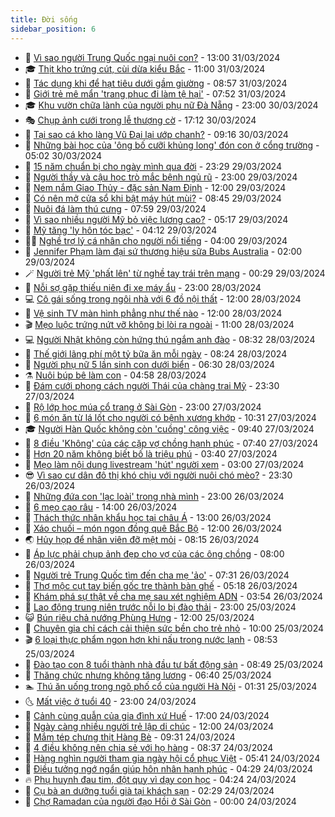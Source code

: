 ```yaml
---
title: Đời sống
sidebar_position: 6
---
```


<!-- vnexpress-doi-song:START -->
- 🚀 [Vì sao người Trung Quốc ngại nuôi con?](https://vnexpress.net/vi-sao-nguoi-trung-quoc-ngai-nuoi-con-4728484.html) - 13:00 31/03/2024
- 🎓 [Thịt kho trứng cút, cùi dừa kiểu Bắc](https://vnexpress.net/thit-kho-trung-cut-cui-dua-kieu-bac-4728702.html) - 11:00 31/03/2024
- 🚦 [Tác dụng khi để hạt tiêu dưới gầm giường](https://vnexpress.net/tac-dung-khi-de-hat-tieu-duoi-gam-giuong-4728704.html) - 08:57 31/03/2024
- 🦣 [Giới trẻ mê mẩn &#39;trang phục đi làm tệ hại&#39;](https://vnexpress.net/gioi-tre-me-man-trang-phuc-di-lam-te-hai-4728353.html) - 07:52 31/03/2024
- 🎓 [Khu vườn chữa lành của người phụ nữ Đà Nẵng](https://vnexpress.net/khu-vuon-chua-lanh-cua-nguoi-phu-nu-da-nang-4726156.html) - 23:00 30/03/2024
- 🎭 [Chụp ảnh cưới trong lễ thượng cờ](https://vnexpress.net/chup-anh-cuoi-trong-le-thuong-co-4728585.html) - 17:12 30/03/2024
- 🦅 [Tại sao cá kho làng Vũ Đại lại ướp chanh?](https://vnexpress.net/tai-sao-ca-kho-lang-vu-dai-lai-uop-chanh-4728544.html) - 09:16 30/03/2024
- 🎃 [Những bài học của &#39;ông bố cưỡi khủng long&#39; đón con ở cổng trường](https://vnexpress.net/nhung-bai-hoc-cua-ong-bo-cuoi-khung-long-don-con-o-cong-truong-4726983.html) - 05:02 30/03/2024
- 💪 [15 năm chuẩn bị cho ngày mình qua đời](https://vnexpress.net/15-nam-chuan-bi-cho-ngay-minh-qua-doi-4727994.html) - 23:29 29/03/2024
- 🐻 [Người thầy và cậu học trò mắc bệnh ngủ rũ](https://vnexpress.net/nguoi-thay-va-cau-hoc-tro-mac-benh-ngu-ru-4728212.html) - 23:00 29/03/2024
- 🧠 [Nem nắm Giao Thủy - đặc sản Nam Định](https://vnexpress.net/nem-nam-giao-thuy-dac-san-nam-dinh-4728187.html) - 12:00 29/03/2024
- 🐘 [Có nên mở cửa sổ khi bật máy hút mùi?](https://vnexpress.net/co-nen-mo-cua-so-khi-bat-may-hut-mui-4727608.html) - 08:45 29/03/2024
- 👹 [Nuôi đá làm thú cưng](https://vnexpress.net/nuoi-da-lam-thu-cung-4728136.html) - 07:59 29/03/2024
- 💂 [Vì sao nhiều người Mỹ bỏ việc lương cao?](https://vnexpress.net/vi-sao-nhieu-nguoi-my-bo-viec-luong-cao-4728066.html) - 05:17 29/03/2024
- 🦍 [Mỹ tăng &#39;ly hôn tóc bạc&#39;](https://vnexpress.net/my-tang-ly-hon-toc-bac-4726781.html) - 04:12 29/03/2024
- 🧑‍🏫 [Nghề trợ lý cá nhân cho người nổi tiếng](https://vnexpress.net/nghe-tro-ly-ca-nhan-cho-nguoi-noi-tieng-4721931.html) - 04:00 29/03/2024
- 🧰 [Jennifer Phạm làm đại sứ thương hiệu sữa Bubs Australia](https://vnexpress.net/jennifer-pham-lam-dai-su-thuong-hieu-sua-bubs-australia-4727757.html) - 02:00 29/03/2024
- 🪄 [Người trẻ Mỹ &#39;phất lên&#39; từ nghề tay trái trên mạng](https://vnexpress.net/nguoi-tre-my-phat-len-tu-nghe-tay-trai-tren-mang-4727651.html) - 00:29 29/03/2024
- 🐲 [Nỗi sợ gặp thiếu niên đi xe máy ẩu](https://vnexpress.net/noi-so-gap-thieu-nien-di-xe-may-au-4726926.html) - 23:00 28/03/2024
- 💻 [Cô gái sống trong ngôi nhà với 6 đồ nội thất](https://vnexpress.net/co-gai-song-trong-ngoi-nha-voi-6-do-noi-that-4727791.html) - 12:00 28/03/2024
- 🐘 [Vệ sinh TV màn hình phẳng như thế nào](https://vnexpress.net/ve-sinh-tv-man-hinh-phang-nhu-the-nao-4727566.html) - 12:00 28/03/2024
- 🎬 [Mẹo luộc trứng nứt vỡ không bị lòi ra ngoài](https://vnexpress.net/meo-luoc-trung-nut-vo-khong-bi-loi-ra-ngoai-4727741.html) - 11:00 28/03/2024
- 💻 [Người Nhật không còn hứng thú ngắm anh đào](https://vnexpress.net/nguoi-nhat-khong-con-hung-thu-ngam-anh-dao-4727689.html) - 08:32 28/03/2024
- 🧰 [Thế giới lãng phí một tỷ bữa ăn mỗi ngày](https://vnexpress.net/the-gioi-lang-phi-mot-ty-bua-an-moi-ngay-4727677.html) - 08:24 28/03/2024
- 🫣 [Người phụ nữ 5 lần sinh con dưới biển](https://vnexpress.net/nguoi-phu-nu-5-lan-sinh-con-duoi-bien-4727398.html) - 06:30 28/03/2024
- ⚗️ [Nuôi búp bê làm con](https://vnexpress.net/nuoi-bup-be-lam-con-4727483.html) - 04:58 28/03/2024
- 🌊 [Đám cưới phong cách người Thái của chàng trai Mỹ](https://vnexpress.net/dam-cuoi-phong-cach-nguoi-thai-cua-chang-trai-my-4726684.html) - 23:30 27/03/2024
- 💃 [Rộ lớp học múa cổ trang ở Sài Gòn](https://vnexpress.net/ro-lop-hoc-mua-co-trang-o-sai-gon-4726852.html) - 23:00 27/03/2024
- 🦆 [6 món ăn từ lá lốt cho người có bệnh xương khớp](https://vnexpress.net/6-mon-an-tu-la-lot-cho-nguoi-co-benh-xuong-khop-4727228.html) - 10:31 27/03/2024
- 🎓 [Người Hàn Quốc không còn &#39;cuồng&#39; công việc](https://vnexpress.net/nguoi-han-quoc-khong-con-cuong-cong-viec-4727344.html) - 09:40 27/03/2024
- 💪 [8 điều &#39;Không&#39; của các cặp vợ chồng hạnh phúc](https://vnexpress.net/8-dieu-khong-cua-cac-cap-vo-chong-hanh-phuc-4726846.html) - 07:40 27/03/2024
- 🤔 [Hơn 20 năm không biết bố là triệu phú](https://vnexpress.net/hon-20-nam-khong-biet-bo-la-trieu-phu-4727019.html) - 03:40 27/03/2024
- 🧰 [Mẹo làm nội dung livestream &#39;hút&#39; người xem](https://vnexpress.net/meo-lam-noi-dung-livestream-hut-nguoi-xem-4721933.html) - 03:00 27/03/2024
- 😎 [Vì sao cư dân đô thị khó chịu với người nuôi chó mèo?](https://vnexpress.net/vi-sao-cu-dan-do-thi-kho-chiu-voi-nguoi-nuoi-cho-meo-4726831.html) - 23:30 26/03/2024
- 🌮 [Những đứa con &#39;lạc loài&#39; trong nhà mình](https://vnexpress.net/nhung-dua-con-lac-loai-trong-nha-minh-4726606.html) - 23:00 26/03/2024
- 🧠 [6 mẹo cạo râu](https://vnexpress.net/6-meo-cao-rau-4722868.html) - 14:00 26/03/2024
- 🎡 [Thách thức nhân khẩu học tại châu Á](https://vnexpress.net/thach-thuc-nhan-khau-hoc-tai-chau-a-4726479.html) - 13:00 26/03/2024
- 🎡 [Xáo chuối – món ngon đồng quê Bắc Bộ](https://vnexpress.net/xao-chuoi-mon-ngon-dong-que-bac-bo-4726818.html) - 12:00 26/03/2024
- 🌏 [Hủy họp để nhân viên đỡ mệt mỏi](https://vnexpress.net/huy-hop-de-nhan-vien-do-met-moi-4726801.html) - 08:15 26/03/2024
- 🐻 [Áp lực phải chụp ảnh đẹp cho vợ của các ông chồng](https://vnexpress.net/ap-luc-phai-chup-anh-dep-cho-vo-cua-cac-ong-chong-4721934.html) - 08:00 26/03/2024
- 💂 [Người trẻ Trung Quốc tìm đến cha mẹ &#39;ảo&#39;](https://vnexpress.net/nguoi-tre-trung-quoc-tim-den-cha-me-ao-4726735.html) - 07:31 26/03/2024
- 🥸 [Thợ mộc cụt tay biến gốc tre thành bàn ghế](https://video.vnexpress.net/tho-moc-cut-tay-bien-goc-tre-thanh-ban-ghe-4723765.html) - 05:18 26/03/2024
- 🌋 [Khám phá sự thật về cha mẹ sau xét nghiệm ADN](https://vnexpress.net/kham-pha-su-that-ve-cha-me-sau-xet-nghiem-adn-4724105.html) - 03:54 26/03/2024
- 🦩 [Lao động trung niên trước nỗi lo bị đào thải](https://vnexpress.net/lao-dong-trung-nien-truoc-noi-lo-bi-dao-thai-4725120.html) - 23:00 25/03/2024
- 😺 [Bún riêu chả nướng Phùng Hưng](https://vnexpress.net/bun-rieu-cha-nuong-phung-hung-4726415.html) - 12:00 25/03/2024
- 🐻 [Chuyên gia chỉ cách cải thiện sức bền cho trẻ nhỏ](https://vnexpress.net/chuyen-gia-chi-cach-cai-thien-suc-ben-cho-tre-nho-4726423.html) - 10:00 25/03/2024
- 🎬 [6 loại thực phẩm ngon hơn khi nấu trong nước lạnh](https://vnexpress.net/6-loai-thuc-pham-ngon-hon-khi-nau-trong-nuoc-lanh-4725741.html) - 08:53 25/03/2024
- 🎊 [Đào tạo con 8 tuổi thành nhà đầu tư bất động sản](https://vnexpress.net/dao-tao-con-8-tuoi-thanh-nha-dau-tu-bat-dong-san-4725801.html) - 08:49 25/03/2024
- 💄 [Thăng chức nhưng không tăng lương](https://vnexpress.net/thang-chuc-nhung-khong-tang-luong-4726013.html) - 06:40 25/03/2024
- 🏊 [Thú ăn uống trong ngõ phố cổ của người Hà Nội](https://vnexpress.net/thu-an-uong-trong-ngo-pho-co-cua-nguoi-ha-noi-4724590.html) - 01:31 25/03/2024
- 🌜 [Mất việc ở tuổi 40](https://vnexpress.net/mat-viec-o-tuoi-40-4725079.html) - 23:00 24/03/2024
- 🤡 [Cảnh cùng quẫn của gia đình xứ Huế](https://vnexpress.net/canh-cung-quan-cua-gia-dinh-xu-hue-4725944.html) - 17:00 24/03/2024
- 🥰 [Ngày càng nhiều người trẻ lập di chúc](https://vnexpress.net/ngay-cang-nhieu-nguoi-tre-lap-di-chuc-4725581.html) - 12:00 24/03/2024
- 🦍 [Mắm tép chưng thịt Hàng Bè](https://vnexpress.net/mam-tep-chung-thit-hang-be-4725966.html) - 09:31 24/03/2024
- 🫣 [4 điều không nên chia sẻ với họ hàng](https://vnexpress.net/4-dieu-khong-nen-chia-se-voi-ho-hang-4725989.html) - 08:37 24/03/2024
- 🚦 [Hàng nghìn người tham gia ngày hội cổ phục Việt](https://vnexpress.net/hang-nghin-nguoi-tham-gia-ngay-hoi-co-phuc-viet-4725988.html) - 05:41 24/03/2024
- 🐘 [Điều tưởng ngớ ngẩn giúp hôn nhân hạnh phúc](https://vnexpress.net/dieu-tuong-ngo-ngan-giup-hon-nhan-hanh-phuc-4725808.html) - 04:29 24/03/2024
- 🔥 [Phụ huynh đau tim, đột quỵ vì dạy con học](https://vnexpress.net/phu-huynh-dau-tim-dot-quy-vi-day-con-hoc-4725980.html) - 04:24 24/03/2024
- 🎃 [Cụ bà an dưỡng tuổi già tại khách sạn](https://vnexpress.net/cu-ba-an-duong-tuoi-gia-tai-khach-san-4725833.html) - 02:29 24/03/2024
- 🥳 [Chợ Ramadan của người đạo Hồi ở Sài Gòn](https://vnexpress.net/cho-ramadan-cua-nguoi-dao-hoi-o-sai-gon-4725887.html) - 00:00 24/03/2024<!-- vnexpress-doi-song:END -->
